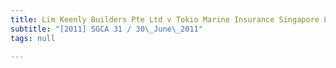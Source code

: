 ```yaml
---
title: Lim Keenly Builders Pte Ltd v Tokio Marine Insurance Singapore Ltd
subtitle: "[2011] SGCA 31 / 30\_June\_2011"
tags: null

---
```


